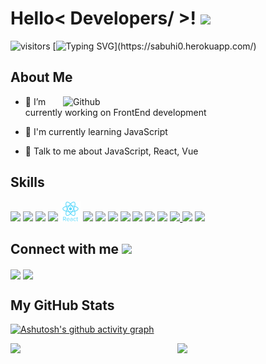 <h1>Hello< Developers/ >! <img src= "https://raw.githubusercontent.com/MartinHeinz/MartinHeinz/master/wave.gif" width = 50px> </h1>
<p>
 
![visitors](https://visitor-badge.glitch.me/badge?page_id=Sabuhi0.Sabuhi0)
[![Typing SVG](https://readme-typing-svg.herokuapp.com?size=22&lines=I'm+Web+Developer.)](https://sabuhi0.herokuapp.com/)
</p>
<h2> About Me </h2>
<img width="420px" align="right" alt="Github" src="https://news.mit.edu/sites/default/files/styles/news_article__image_gallery/public/images/202012/MIT-Coding-Brain-01-press_0.jpg?itok=JKoUflf8" />
 
- 🔭 I’m currently working on FrontEnd development
 
- 🌱 I'm currently learning JavaScript
 
- 💬 Talk to me about JavaScript, React, Vue

<h2> Skills </h2>
<a href="#" ><img width ='32px' src ='https://raw.githubusercontent.com/rahulbanerjee26/githubAboutMeGenerator/main/icons/python.svg'></a>
<a href="#" ><img width ='32px' src ='https://raw.githubusercontent.com/rahulbanerjee26/githubAboutMeGenerator/main/icons/tailwind.svg'></a>
<a href="#" ><img width ='32px' src ='https://raw.githubusercontent.com/rahulbanerjee26/githubAboutMeGenerator/main/icons/javascript.svg'></a>
<a href="#" ><img width ='32px' src ='https://raw.githubusercontent.com/rahulbanerjee26/githubAboutMeGenerator/main/icons/sqlite.svg'></a>
<a href="#" ><img width ='32px' src ='https://raw.githubusercontent.com/devicons/devicon/master/icons/react/react-original-wordmark.svg'></a>
<a href="#" ><img width ='32px' src ='https://raw.githubusercontent.com/rahulbanerjee26/githubAboutMeGenerator/main/icons/bootstrap.svg'></a>
<a href="#" ><img width ='32px' src ='https://raw.githubusercontent.com/rahulbanerjee26/githubAboutMeGenerator/main/icons/css.svg'></a>
<a href="#" ><img width ='32px' src ='https://raw.githubusercontent.com/rahulbanerjee26/githubAboutMeGenerator/main/icons/flask.svg'></a>
<a href="#" ><img width ='32px' src ='https://raw.githubusercontent.com/rahulbanerjee26/githubAboutMeGenerator/main/icons/git.svg'></a>
<a href="#" ><img width ='32px' src ='https://raw.githubusercontent.com/rahulbanerjee26/githubAboutMeGenerator/main/icons/github.svg'></a>
<a href="#" ><img width ='32px' src ='https://raw.githubusercontent.com/rahulbanerjee26/githubAboutMeGenerator/main/icons/heroku.svg'></a>
<a href="#" ><img width ='32px' src ='https://raw.githubusercontent.com/rahulbanerjee26/githubAboutMeGenerator/main/icons/sass.svg'></a>
<a href="#" ><img width ='32px' src ='https://camo.githubusercontent.com/ed93c2b000a76ceaad1503e7eb9356591b885227e82a36a005b9d3498b303ba5/68747470733a2f2f7777772e766563746f726c6f676f2e7a6f6e652f6c6f676f732f6669676d612f6669676d612d69636f6e2e737667'> </a> 
<a href="#" ><img width ='32px' src ='https://raw.githubusercontent.com/rahulbanerjee26/githubAboutMeGenerator/main/icons/html.svg'></a>
<a href="#" ><img width ='32px' src ='https://raw.githubusercontent.com/rahulbanerjee26/githubAboutMeGenerator/main/icons/linux.svg'> </a>

<h2> Connect with me <img src='https://raw.githubusercontent.com/ShahriarShafin/ShahriarShafin/main/Assets/handshake.gif' width="100px"> </h2>
<a href = 'https://sabuhi0.herokuapp.com/'> <img width = '32px' align= 'center' src="https://raw.githubusercontent.com/rahulbanerjee26/githubAboutMeGenerator/main/icons/portfolio.png"/></a> 
<a href = 'https://www.linkedin.com/in/sabuhi-gasimov-0466b5226/'> <img width = '32px' align= 'center' src="https://play-lh.googleusercontent.com/kMofEFLjobZy_bCuaiDogzBcUT-dz3BBbOrIEjJ-hqOabjK8ieuevGe6wlTD15QzOqw"/></a> 

<h2> My GitHub Stats </h2>

[![Ashutosh's github activity graph](https://activity-graph.herokuapp.com/graph?username=sabuhi0&theme=react-dark)](https://github.com/ashutosh00710/github-readme-activity-graph)

<img align="right" src="https://github-readme-streak-stats.herokuapp.com/?user=sabuhi0&theme=dark" padding-left='0px' width='47%' />
<a href="https://github.com/anuraghazra/github-readme-stats"><img align="left" src="https://github-readme-stats.vercel.app/api?username=Sabuhi0&count_private=true&show_icons=true&theme=dark" padding-right='0px' width='47%' /></a>
